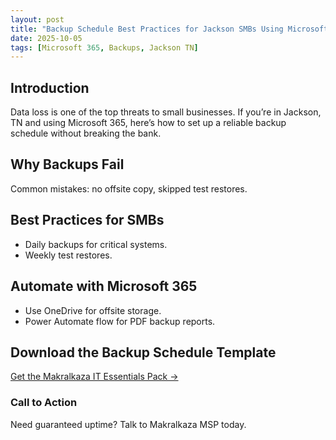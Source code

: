 ```yaml
---
layout: post
title: "Backup Schedule Best Practices for Jackson SMBs Using Microsoft 365"
date: 2025-10-05
tags: [Microsoft 365, Backups, Jackson TN]
---
```


## Introduction

Data loss is one of the top threats to small businesses. If you’re in Jackson, TN and using Microsoft 365, here’s how to set up a reliable backup schedule without breaking the bank.

## Why Backups Fail

Common mistakes: no offsite copy, skipped test restores.

## Best Practices for SMBs

- Daily backups for critical systems.
- Weekly test restores.

## Automate with Microsoft 365

- Use OneDrive for offsite storage.
- Power Automate flow for PDF backup reports.

## Download the Backup Schedule Template

[Get the Makralkaza IT Essentials Pack →](https://git.makralkaza.com/packages/Makralkaza_IT_Compliance_Pack.xlsx)

### Call to Action

Need guaranteed uptime? Talk to Makralkaza MSP today.
